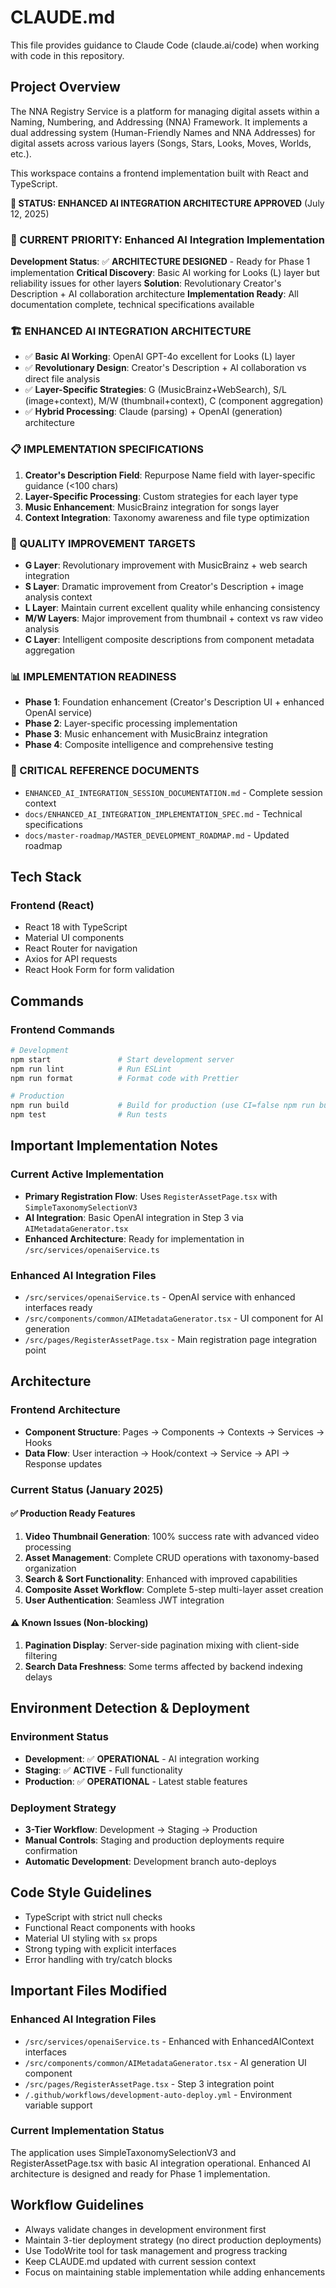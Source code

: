 # CLAUDE.md

This file provides guidance to Claude Code (claude.ai/code) when working with code in this repository.

## Project Overview
The NNA Registry Service is a platform for managing digital assets within a Naming, Numbering, and Addressing (NNA) Framework. It implements a dual addressing system (Human-Friendly Names and NNA Addresses) for digital assets across various layers (Songs, Stars, Looks, Moves, Worlds, etc.).

This workspace contains a frontend implementation built with React and TypeScript.

**🚀 STATUS: ENHANCED AI INTEGRATION ARCHITECTURE APPROVED** (July 12, 2025)

### **🎯 CURRENT PRIORITY: Enhanced AI Integration Implementation**
**Development Status**: ✅ **ARCHITECTURE DESIGNED** - Ready for Phase 1 implementation
**Critical Discovery**: Basic AI working for Looks (L) layer but reliability issues for other layers
**Solution**: Revolutionary Creator's Description + AI collaboration architecture
**Implementation Ready**: All documentation complete, technical specifications available

### **🏗️ ENHANCED AI INTEGRATION ARCHITECTURE**
- ✅ **Basic AI Working**: OpenAI GPT-4o excellent for Looks (L) layer
- ✅ **Revolutionary Design**: Creator's Description + AI collaboration vs direct file analysis
- ✅ **Layer-Specific Strategies**: G (MusicBrainz+WebSearch), S/L (image+context), M/W (thumbnail+context), C (component aggregation)
- ✅ **Hybrid Processing**: Claude (parsing) + OpenAI (generation) architecture

### **📋 IMPLEMENTATION SPECIFICATIONS**
1. **Creator's Description Field**: Repurpose Name field with layer-specific guidance (<100 chars)
2. **Layer-Specific Processing**: Custom strategies for each layer type
3. **Music Enhancement**: MusicBrainz integration for songs layer
4. **Context Integration**: Taxonomy awareness and file type optimization

### **🎯 QUALITY IMPROVEMENT TARGETS**
- **G Layer**: Revolutionary improvement with MusicBrainz + web search integration
- **S Layer**: Dramatic improvement from Creator's Description + image analysis context
- **L Layer**: Maintain current excellent quality while enhancing consistency
- **M/W Layers**: Major improvement from thumbnail + context vs raw video analysis
- **C Layer**: Intelligent composite descriptions from component metadata aggregation

### **📊 IMPLEMENTATION READINESS**
- **Phase 1**: Foundation enhancement (Creator's Description UI + enhanced OpenAI service)
- **Phase 2**: Layer-specific processing implementation
- **Phase 3**: Music enhancement with MusicBrainz integration
- **Phase 4**: Composite intelligence and comprehensive testing

### **🔗 CRITICAL REFERENCE DOCUMENTS**
- `ENHANCED_AI_INTEGRATION_SESSION_DOCUMENTATION.md` - Complete session context
- `docs/ENHANCED_AI_INTEGRATION_IMPLEMENTATION_SPEC.md` - Technical specifications
- `docs/master-roadmap/MASTER_DEVELOPMENT_ROADMAP.md` - Updated roadmap

## Tech Stack

### Frontend (React)
- React 18 with TypeScript
- Material UI components
- React Router for navigation
- Axios for API requests
- React Hook Form for form validation

## Commands

### Frontend Commands
```bash
# Development
npm start               # Start development server
npm run lint            # Run ESLint
npm run format          # Format code with Prettier

# Production
npm run build           # Build for production (use CI=false npm run build)
npm test                # Run tests
```

## Important Implementation Notes

### Current Active Implementation
- **Primary Registration Flow**: Uses `RegisterAssetPage.tsx` with `SimpleTaxonomySelectionV3`
- **AI Integration**: Basic OpenAI integration in Step 3 via `AIMetadataGenerator.tsx`
- **Enhanced Architecture**: Ready for implementation in `/src/services/openaiService.ts`

### Enhanced AI Integration Files
- `/src/services/openaiService.ts` - OpenAI service with enhanced interfaces ready
- `/src/components/common/AIMetadataGenerator.tsx` - UI component for AI generation
- `/src/pages/RegisterAssetPage.tsx` - Main registration page integration point

## Architecture

### Frontend Architecture
- **Component Structure**: Pages → Components → Contexts → Services → Hooks
- **Data Flow**: User interaction → Hook/context → Service → API → Response updates

### Current Status (January 2025)

#### ✅ **Production Ready Features**
1. **Video Thumbnail Generation**: 100% success rate with advanced video processing
2. **Asset Management**: Complete CRUD operations with taxonomy-based organization
3. **Search & Sort Functionality**: Enhanced with improved capabilities
4. **Composite Asset Workflow**: Complete 5-step multi-layer asset creation
5. **User Authentication**: Seamless JWT integration

#### ⚠️ **Known Issues (Non-blocking)**
1. **Pagination Display**: Server-side pagination mixing with client-side filtering
2. **Search Data Freshness**: Some terms affected by backend indexing delays

## Environment Detection & Deployment

### Environment Status
- **Development**: ✅ **OPERATIONAL** - AI integration working
- **Staging**: ✅ **ACTIVE** - Full functionality
- **Production**: ✅ **OPERATIONAL** - Latest stable features

### Deployment Strategy
- **3-Tier Workflow**: Development → Staging → Production
- **Manual Controls**: Staging and production deployments require confirmation
- **Automatic Development**: Development branch auto-deploys

## Code Style Guidelines
- TypeScript with strict null checks
- Functional React components with hooks
- Material UI styling with `sx` props
- Strong typing with explicit interfaces
- Error handling with try/catch blocks

## Important Files Modified

### Enhanced AI Integration Files
- `/src/services/openaiService.ts` - Enhanced with EnhancedAIContext interfaces
- `/src/components/common/AIMetadataGenerator.tsx` - AI generation UI component
- `/src/pages/RegisterAssetPage.tsx` - Step 3 integration point
- `/.github/workflows/development-auto-deploy.yml` - Environment variable support

### Current Implementation Status
The application uses SimpleTaxonomySelectionV3 and RegisterAssetPage.tsx with basic AI integration operational. Enhanced AI architecture is designed and ready for Phase 1 implementation.

## Workflow Guidelines
- Always validate changes in development environment first
- Maintain 3-tier deployment strategy (no direct production deployments)
- Use TodoWrite tool for task management and progress tracking
- Keep CLAUDE.md updated with current session context
- Focus on maintaining stable implementation while adding enhancements